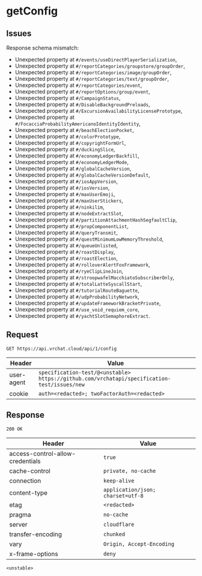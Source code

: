 # getConfig

## Issues
Response schema mismatch:
* Unexpected property at ``#/events/useDirectPlayerSerialization``,
* Unexpected property at ``#/reportCategories/groupstore/groupOrder``,
* Unexpected property at ``#/reportCategories/image/groupOrder``,
* Unexpected property at ``#/reportCategories/text/groupOrder``,
* Unexpected property at ``#/reportCategories/event``,
* Unexpected property at ``#/reportOptions/group/event``,
* Unexpected property at ``#/CampaignStatus``,
* Unexpected property at ``#/DisableBackgroundPreloads``,
* Unexpected property at ``#/ExcursionAvailabilityLicensePrototype``,
* Unexpected property at ``#/FocacciaProbabilityAmericanoIdentityIdentity``,
* Unexpected property at ``#/beachElectionPocket``,
* Unexpected property at ``#/colorPrototype``,
* Unexpected property at ``#/copyrightFormUrl``,
* Unexpected property at ``#/duckingSlice``,
* Unexpected property at ``#/economyLedgerBackfill``,
* Unexpected property at ``#/economyLedgerMode``,
* Unexpected property at ``#/globalCacheVersion``,
* Unexpected property at ``#/globalCacheVersionDefault``,
* Unexpected property at ``#/iosAppVersion``,
* Unexpected property at ``#/iosVersion``,
* Unexpected property at ``#/maxUserEmoji``,
* Unexpected property at ``#/maxUserStickers``,
* Unexpected property at ``#/ninkilim``,
* Unexpected property at ``#/nodeExtractSlot``,
* Unexpected property at ``#/partitionAttachmentHashSegfaultClip``,
* Unexpected property at ``#/propComponentList``,
* Unexpected property at ``#/queryTransmit``,
* Unexpected property at ``#/questMinimumLowMemoryThreshold``,
* Unexpected property at ``#/queueUnlisted``,
* Unexpected property at ``#/roastDisplay``,
* Unexpected property at ``#/roastElection``,
* Unexpected property at ``#/rolloverAlertFoxFramework``,
* Unexpected property at ``#/ryeClipLineJoin``,
* Unexpected property at ``#/stroopwafelMacchiatoSubscriberOnly``,
* Unexpected property at ``#/totalLatteSyscallStart``,
* Unexpected property at ``#/tutorialRouteBaguette``,
* Unexpected property at ``#/udpProbabilityNetwork``,
* Unexpected property at ``#/updateFrameworkBracketPrivate``,
* Unexpected property at ``#/use_void_requiem_core``,
* Unexpected property at ``#/yachtSlotSemaphoreExtract``.
## Request
`GET https://api.vrchat.cloud/api/1/config`

| Header | Value |
| ------ | ----- |
| user-agent | `specification-test/@<unstable> https://github.com/vrchatapi/specification-test/issues/new` |
| cookie | `auth=<redacted>; twoFactorAuth=<redacted>` |


## Response
`200 OK`

| Header | Value |
| ------ | ----- |
| access-control-allow-credentials | `true` |
| cache-control | `private, no-cache` |
| connection | `keep-alive` |
| content-type | `application/json; charset=utf-8` |
| etag | `<redacted>` |
| pragma | `no-cache` |
| server | `cloudflare` |
| transfer-encoding | `chunked` |
| vary | `Origin, Accept-Encoding` |
| x-frame-options | `deny` |

```jsonc
<unstable>
```
